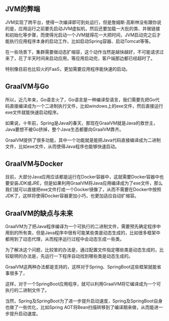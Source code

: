   

## JVM的弊端  
JVM实现了跨平台，使得一次编译即可到处运行，但是詹姆斯·高斯林没有跟你说的是，应用运行之前要先启动JVM虚拟机，然后还要加载一大批的类、并做链接和初始化等步骤，而使得光启动一个JVM就得花一大把时间，JVM启动完之后才能执行应用程序本身的启动工作，比如启动Spring容器、启动Tomcat等等。  
  
在一些场景下，集群需要做动态扩缩容，这个动作当然是越快越好，不可能请求过来了，花了半天时间来启动应用，等应用启动完，客户端那边都已经超时了。  
  
特别像目前也比较火的FaaS，更加需要应用程序能快速的启动。  
  

## GraalVM与Go  
所以，近几年来，Go语言火了，Go语言是一种编译型语言，我们需要先把Go代码直接编译成为一个二进制执行文件，比如windows上的exe文件，然后直接运行exe文件就能快速启动程序。  
  
如果说，十年前，Spring是Java的春天，那现在GraalVM就是Java的救世主，Java要想不被Go挤掉，整个Java生态都要向GraalVM靠齐。  
  
GraalVM提供了很多功能，其中一个功能就是能把Java代码直接编译成为二进制文件，比如exe文件，从而使得Java程序也能够快速启动。  
  

## GraalVM与Docker  
目前，大部分Java应用应该都是运行在Docker容器中，这就需要Docker容器中也要安装JDK或JRE，但是如果利用GraalVM将Java应用编译成为了exe文件，那么我们就可以直接把exe文件打成一个Docker镜像了，从而不需要在Docker中按照JDK了，这样将使得Docker容器更加小巧，也更加适应自动扩缩容。  
  

## GraalVM的缺点与未来  
GraalVM为了把Java程序编译为一个可执行的二进制文件，需要预先确定程序中用到的所有类，但是Java程序中很有可能某些类是动态生成的，比如很多框架中都用到了动态代理，从而程序运行过程中会动态生成一些类。  
  
为了解决这个问题，比较笨的办法是，通过配置文件指定哪些类是动态生成的，比较聪明的办法是，先运行一下程序自动找到哪些类是动态生成的。  
  
GraalVM这两种办法都是支持的，这样对于Spring、SpringBoot这些框架就能省事很多了，  
  
这样，对于一个SpringBoot应用程序，就可以利用GraalVM将它编译成为一个可执行的二进制文件了。  
  
当然，Spring及SpringBoot为了进一步提升启动速度，Spring及SpringBoot自身也做了一些优化，比如Spring AOT将Bean扫描转移到了编译期来做，从而能进一步提升启动速度。  
  